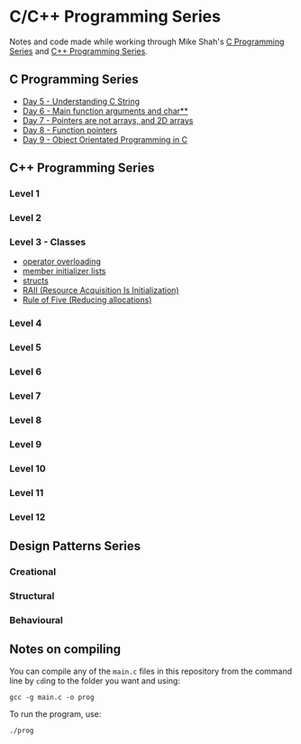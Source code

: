 # C/C++ Programming Series

Notes and code made while working through Mike Shah's [C Programming Series](https://www.youtube.com/playlist?list=PLvv0ScY6vfd8M-Mi_Vyrg7KgISTW3Sklt) and [C++ Programming Series](https://www.youtube.com/watch?v=LGOgNqkRMs0&list=PLvv0ScY6vfd8j-tlhYVPYgiIyXduu6m-L).

## C Programming Series

- [Day 5 - Understanding C String](c_programming/day_5/day_5.md)
- [Day 6 - Main function arguments and char**](c_programming/day_6/day_6.md)
- [Day 7 - Pointers are not arrays, and 2D arrays](c_programming/day_7/day_7.md)
- [Day 8 - Function pointers](c_programming/day_8/day_8.md)
- [Day 9 - Object Orientated Programming in C](c_programming/day_9/day_9.md)

## C++ Programming Series

### Level 1
### Level 2
### Level 3 - Classes
  - [operator overloading](c++_programming/3_classes/6_operator_overloading.md)
  - [member initializer lists](c++_programming/3_classes/7_member_initializer_lists.md)
  - [structs](c++_programming/3_classes/8_struct.md)
  - [RAII (Resource Acquisition Is Initialization)](c++_programming/3_classes/9_RAII.md)
  - [Rule of Five (Reducing allocations)](c++_programming/3_classes/10_rule_of_five.md)
### Level 4
### Level 5
### Level 6
### Level 7
### Level 8
### Level 9
### Level 10
### Level 11
### Level 12

## Design Patterns Series

### Creational
### Structural
### Behavioural

## Notes on compiling

You can compile any of the `main.c` files in this repository from the command line by `cd`ing to the folder you want and using:

```
gcc -g main.c -o prog
``` 

To run the program, use:

```
./prog
```
